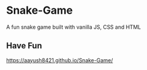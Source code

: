 # Snake-Game

A fun snake game built with vanilla JS, CSS and HTML

## Have Fun

https://aayush8421.github.io/Snake-Game/
